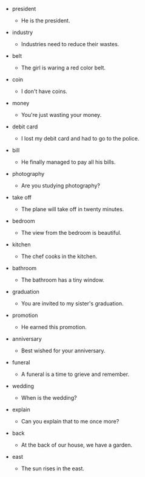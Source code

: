 - president
  - He is the president.

- industry
  - Industries need to reduce their wastes.

- belt
  - The girl is waring a red color belt.

- coin
  - I don't have coins.

- money
  - You're just wasting your money.

- debit card
  - I lost my debit card and had to go to the police.

- bill
  - He finally managed to pay all his bills.

- photography
  - Are you studying photography?

- take off
  - The plane will take off in twenty minutes.

- bedroom
  - The view from the bedroom is beautiful.

- kitchen
  - The chef cooks in the kitchen.

- bathroom
  - The bathroom has a tiny window.

- graduation
  - You are invited to my sister's graduation.

- promotion
  - He earned this promotion.

- anniversary
  - Best wished for your anniversary.

- funeral
  - A funeral is a time to grieve and remember.

- wedding
  - When is the wedding?

- explain
  - Can you explain that to me once more?

- back
  - At the back of our house, we have a garden.

- east
  - The sun rises in the east.
